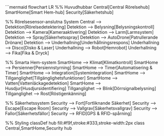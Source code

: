 ´´´mermaid
   flowchart LR
   %% Huvudhubbar
   Central[Central Rörelsehub]
   SmartHome[Smart Hem-hub]
   Security[Säkerhetshub]
   
   %% Rörelsesensor-anslutna System
   Central --> Detektion[Rörelsedetektering]
   Detektion --> Belysning[Belysningskontroll]
   Detektion --> Kamera[Kameraaktivering]
   Detektion --> Larm[Larmsystem]
   Detektion --> Spray[Säkerhetsspray]
   Detektion --> AutoDrone[Patrullerande Drönare]
   Detektion --> Underhallning[Underhållningsrespons]
   Underhallning --> Disco[Disko & Laser]
   Underhallning --> Robot[Hemrobot]
   Underhallning --> Fika[Fika & Dryck]
   
   %% Smarta Hem-system
   SmartHome --> Klimat[Klimatkontroll]
   SmartHome --> Persienner[Persiennstyrning]
   SmartHome --> Timer[Automatisering & Timer]
   SmartHome --> Integration[Systemintegration]
   SmartHome --> Tillganglighet[Tillgänglighetsfunktioner]
   SmartHome --> Vatten[Vattenläckagedetektion]
   SmartHome --> Husdjur[Husdjursidentifiering]
   Tillganglighet --> Blink[Dörrsignalbelysning]
   Tillganglighet --> Rost[Röstigenkänning]
   
   %% Säkerhetssystem
   Security --> Fort[Fortliknande Säkerhet]
   Security --> Escape[Escape Room]
   Security --> Vallgrav[Säkerhetsvallgrav]
   Security --> Fallor[Säkerhetsfällor]
   Security --> RFID[GPS & RFID-spårning]

   %% Styling
   classDef hub fill:#f9f,stroke:#333,stroke-width:2px
   class Central,SmartHome,Security hub
